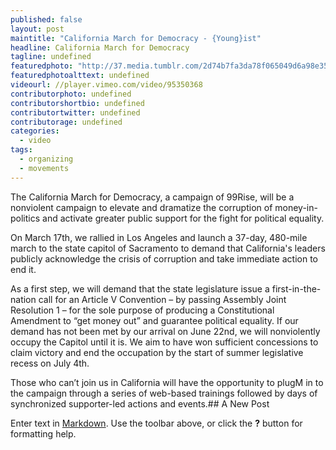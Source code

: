 ```yaml
---
published: false
layout: post
maintitle: "California March for Democracy - {Young}ist"
headline: California March for Democracy
tagline: undefined
featuredphoto: "http://37.media.tumblr.com/2d74b7fa3da78f065049d6a98e354b38/tumblr_n5qvb2tEXH1rq2ndso1_1280.png"
featuredphotoalttext: undefined
videourl: //player.vimeo.com/video/95350368
contributorphoto: undefined
contributorshortbio: undefined
contributortwitter: undefined
contributorage: undefined
categories: 
  - video
tags: 
  - organizing
  - movements
---
```


The California March for Democracy, a campaign of 99Rise, will be a nonviolent campaign to elevate and dramatize the corruption of money-in-politics and activate greater public support for the fight for political equality.

On March 17th, we rallied in Los Angeles and launch a 37-day, 480-mile march to the state capitol of Sacramento to demand that California's leaders publicly acknowledge the crisis of corruption and take immediate action to end it.

As a first step, we will demand that the state legislature issue a first-in-the-nation call for an Article V Convention – by passing Assembly Joint Resolution 1 – for the sole purpose of producing a Constitutional Amendment to “get money out” and guarantee political equality. If our demand has not been met by our arrival on June 22nd, we will nonviolently occupy the Capitol until it is. We aim to have won sufficient concessions to claim victory and end the occupation by the start of summer legislative recess on July 4th.

Those who can’t join us in California will have the opportunity to plugM in to the campaign through a series of web-based trainings followed by days of synchronized supporter-led actions and events.## A New Post

Enter text in [Markdown](http://daringfireball.net/projects/markdown/). Use the toolbar above, or click the **?** button for formatting help.
